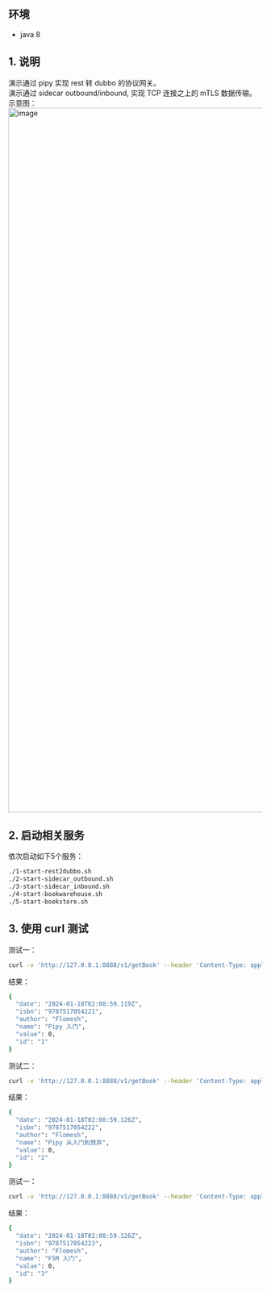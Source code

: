 ## 环境

- java 8

## 1. 说明  
演示通过 pipy 实现 rest 转 dubbo 的协议网关。  
演示通过 sidecar outbound/inbound, 实现 TCP 连接之上的 mTLS 数据传输。   
示意图：  
<img width="1398" alt="image" src="https://github.com/wanpf/rest2dubbo_mtls/assets/2276200/8bde2ee5-fe00-47f1-b266-3ba2ee095df8">

## 2. 启动相关服务
依次启动如下5个服务：  
```bash
./1-start-rest2dubbo.sh
./2-start-sidecar_outbound.sh
./3-start-sidecar_inbound.sh
./4-start-bookwarehouse.sh
./5-start-bookstore.sh
```

## 3. 使用 curl 测试  
测试一：  
```bash
curl -v 'http://127.0.0.1:8888/v1/getBook' --header 'Content-Type: application/json' --data  '{"id": 1}'
```
结果：  
```bash
{
  "date": "2024-01-18T02:08:59.119Z",
  "isbn": "9787517054221",
  "author": "Flomesh",
  "name": "Pipy 入门",
  "value": 0,
  "id": "1"
}
```
测试二：  
```bash
curl -v 'http://127.0.0.1:8888/v1/getBook' --header 'Content-Type: application/json' --data  '{"id": 2}'
```
结果：  
```bash
{
  "date": "2024-01-18T02:08:59.126Z",
  "isbn": "9787517054222",
  "author": "Flomesh",
  "name": "Pipy 从入门到放弃",
  "value": 0,
  "id": "2"
}
```
测试一：  
```bash
curl -v 'http://127.0.0.1:8888/v1/getBook' --header 'Content-Type: application/json' --data  '{"id": 3}'
```
结果：  
```bash
{
  "date": "2024-01-18T02:08:59.126Z",
  "isbn": "9787517054223",
  "author": "Flomesh",
  "name": "FSM 入门",
  "value": 0,
  "id": "3"
}
```
